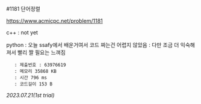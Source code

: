 #1181 단어정렬

https://www.acmicpc.net/problem/1181

c++ : not yet

python : 오늘 ssafy에서 배운거여서 코드 짜는건 어렵지 않았음
       : 다만 조금 더 익숙해져서 빨리 짤 필요는 느껴짐

       : 제출번호 : 63976619
       : 메모리 35868 KB
       : 시간 796 ms
       : 코드길이 153 B


*2023.07.21(1st trial)*